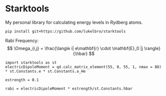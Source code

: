 # Starktools

My personal library for calculating energy levels in Rydberg atoms.

```
pip install git+https://github.com/lukelbro/starktools
```

Rabi Frequency:
$$
 \Omega_{i,j} = \frac{\langle i| e\mathbf{r} \cdot \mathbf{E}_0 |j \rangle}{\hbar}
$$


```
import starktools as st
electricDipoleMoment = qd.calc_matrix_element(55, 0, 55, 1, nmax = 80) * st.Constants.e * st.Constants.a_He

estrength = 0.1

rabi = electricDipoleMoment * estrength/st.Constants.hbar

```